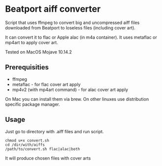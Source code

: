 # Beatport aiff converter
Script that uses ffmpeg to convert big and uncompressed aiff files downloaded from Beatport to loseless files (including cover art).

It can convert it to flac or Apple alac (in m4a container). It uses metaflac or mp4art to apply cover art.

Tested on MacOS Mojave 10.14.2

## Prerequisities
- ffmpeg
- metaflac - for flac cover art apply
- mp4v2 (with mp4art command) - for alac cover art apply

On Mac you can install them via brew. On other linuxes use distribution specific package manager.

## Usage
Just go to directory with .aiff files and run script.
```
chmod u+x convert.sh
cd /dir/with/aiffs
/path/to/convert.sh flac|alac|both
```
It will produce chosen files with cover arts
